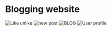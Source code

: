 # Blogging website
![Like unlike](https://user-images.githubusercontent.com/42632417/103146722-6074a380-4773-11eb-87cf-7e5f41126b61.JPG)
![new post](https://user-images.githubusercontent.com/42632417/103146726-65395780-4773-11eb-9881-814c824dd3fd.JPG)
![BLOG](https://user-images.githubusercontent.com/42632417/103146727-65d1ee00-4773-11eb-83b3-43f81185e613.JPG)
![User profile](https://user-images.githubusercontent.com/42632417/103146729-67031b00-4773-11eb-9e18-a9cc1efb0625.JPG)
